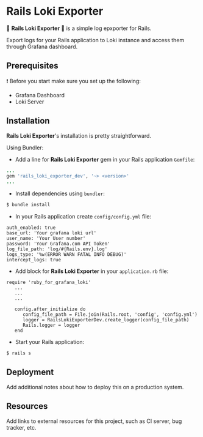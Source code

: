 # Rails Loki Exporter

:gem: **Rails Loki Exporter** :gem: is a simple log epxporter for Rails.

Export logs for your Rails application to Loki instance and access them through Grafana dashboard. 
## Prerequisites
:exclamation: Before you start make sure you set up the following:
- Grafana Dashboard
- Loki Server


## Installation

**Rails Loki Exporter**'s installation is pretty straightforward.

Using Bundler:
- Add a line for **Rails Loki Exporter** gem in your Rails application `Gemfile`:
```rb
...
gem 'rails_loki_exporter_dev', '~> <version>'
...
```
- Install dependencies using `bundler`:
```sh
$ bundle install
```
- In your Rails application create `config/config.yml` file:
```
auth_enabled: true
base_url: 'Your grafana loki url' 
user_name: 'Your User number'
password: 'Your Grafana.com API Token'
log_file_path: 'log/#{Rails.env}.log'
logs_type: '%w(ERROR WARN FATAL INFO DEBUG)'
intercept_logs: true
``` 
- Add block for **Rails Loki Exporter** in your `application.rb` file:
```
require 'ruby_for_grafana_loki'
   ...
   ...
   ...

   config.after_initialize do
      config_file_path = File.join(Rails.root, 'config', 'config.yml')
      logger = RailsLokiExporterDev.create_logger(config_file_path)
      Rails.logger = logger
   end
```
- Start your Rails application:
```sh
$ rails s
```

## Deployment

Add additional notes about how to deploy this on a production system.

## Resources

Add links to external resources for this project, such as CI server, bug tracker, etc.

